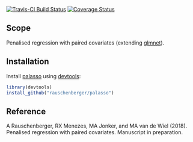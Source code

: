 
<!-- Modify xxx.Rmd, not xxx.md! -->
[![Travis-CI Build Status](https://travis-ci.org/rauschenberger/palasso.svg?branch=master)](https://travis-ci.org/rauschenberger/palasso) [![Coverage Status](https://codecov.io/github/rauschenberger/palasso/coverage.svg?branch=master)](https://codecov.io/github/rauschenberger/palasso?branch=master)

Scope
-----

Penalised regression with paired covariates (extending [glmnet](https://CRAN.R-project.org/package=glmnet)).

Installation
------------

Install [palasso](https://github.com/rauschenberger/palasso) using [devtools](https://cran.r-project.org/web/packages/devtools/README.html):

``` r
library(devtools)
install_github("rauschenberger/palasso")
```

Reference
---------

A Rauschenberger, RX Menezes, MA Jonker, and MA van de Wiel (2018). Penalised regression with paired covariates. Manuscript in preparation.

<!--
[![Bioconductor](https://www.bioconductor.org/images/logo/jpg/bioconductor_logo_grey.jpg){width=70px}](https://doi.org/10.18129/B9.bioc.globalSeq)
[![Github](https://assets-cdn.github.com/images/modules/logos_page/GitHub-Logo.png){width=50px}](https://doi.org/10.18129/B9.bioc.globalSeq)
-->
<!-- [html]
<script>
  (function(i,s,o,g,r,a,m){i['GoogleAnalyticsObject']=r;i[r]=i[r]||function(){
  (i[r].q=i[r].q||[]).push(arguments)},i[r].l=1*new Date();a=s.createElement(o),
  m=s.getElementsByTagName(o)[0];a.async=1;a.src=g;m.parentNode.insertBefore(a,m)
  })(window,document,'script','https://www.google-analytics.com/analytics.js','ga');
  ga('create', 'UA-96845398-3', 'auto');
  ga('send', 'pageview');
</script>
-->
